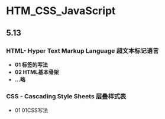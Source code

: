 # HTM_CSS_JavaScript
## 5.13
### HTML- Hyper Text Markup Language 超文本标记语言
- **01 标签的写法**
- **02 HTML基本骨架**
- **...略**
  
### CSS - Cascading Style Sheets 层叠样式表
- 01 01CSS写法